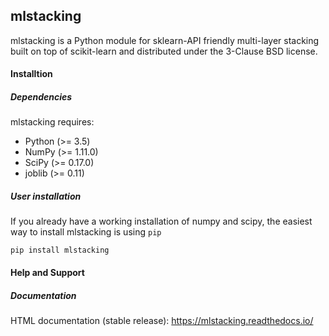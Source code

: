 ## mlstacking

mlstacking is a Python module for sklearn-API friendly multi-layer stacking built on top of scikit-learn and distributed under the 3-Clause BSD license.

#### Installtion

##### Dependencies

mlstacking requires:

- Python (>= 3.5)
- NumPy (>= 1.11.0)
- SciPy (>= 0.17.0)
- joblib (>= 0.11)

##### User installation

If you already have a working installation of numpy and scipy, the easiest way to install mlstacking is using `pip`

`pip install mlstacking`

#### Help and Support

##### Documentation

HTML documentation (stable release): https://mlstacking.readthedocs.io/